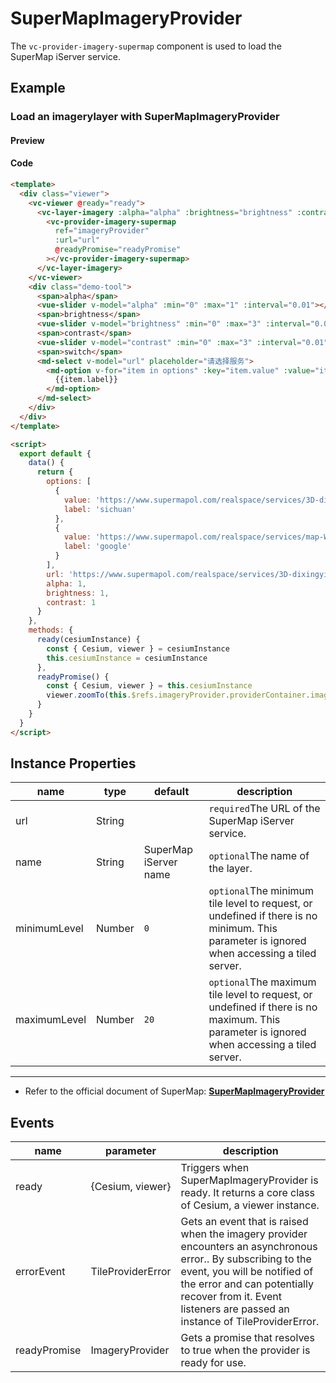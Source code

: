 # SuperMapImageryProvider

The `vc-provider-imagery-supermap` component is used to load the SuperMap iServer service.

## Example

### Load an imagerylayer with SuperMapImageryProvider

#### Preview

<doc-preview>
  <template>
    <div class="viewer">
      <vc-viewer @ready="ready">
        <vc-layer-imagery :alpha="alpha" :brightness="brightness" :contrast="contrast">
          <vc-provider-imagery-supermap
            ref="imageryProvider"
            :url="url"
            @readyPromise="readyPromise"
          ></vc-provider-imagery-supermap>
        </vc-layer-imagery>
      </vc-viewer>
      <div class="demo-tool">
        <span>alpha</span>
        <vue-slider v-model="alpha" :min="0" :max="1" :interval="0.01"></vue-slider>
        <span>brightness</span>
        <vue-slider v-model="brightness" :min="0" :max="3" :interval="0.01"></vue-slider>
        <span>contrast</span>
        <vue-slider v-model="contrast" :min="0" :max="3" :interval="0.01"></vue-slider>
        <span>switch</span>
        <md-select v-model="url" placeholder="请选择服务">
          <md-option v-for="item in options" :key="item.value" :value="item.value">
            {{item.label}}
          </md-option>
        </md-select>
      </div>
    </div>
  </template>

  <script>
    export default {
      data() {
        return {
          options: [
            {
              value: 'https://www.supermapol.com/realspace/services/3D-dixingyingxiang/rest/realspace/datas/MosaicResult',
              label: 'sichuan'
            },
            {
              value: 'https://www.supermapol.com/realspace/services/map-World/rest/maps/World_Google',
              label: 'google'
            }
          ],
          url: 'https://www.supermapol.com/realspace/services/3D-dixingyingxiang/rest/realspace/datas/MosaicResult',
          alpha: 1,
          brightness: 1,
          contrast: 1
        }
      },
      methods: {
        ready(cesiumInstance) {
          const { Cesium, viewer } = cesiumInstance
          this.cesiumInstance = cesiumInstance
        },
        readyPromise() {
          const { Cesium, viewer } = this.cesiumInstance
          viewer.zoomTo(this.$refs.imageryProvider.providerContainer.imageryLayer)
        }
      }
    }
  </script>
</doc-preview>

#### Code

```html
<template>
  <div class="viewer">
    <vc-viewer @ready="ready">
      <vc-layer-imagery :alpha="alpha" :brightness="brightness" :contrast="contrast">
        <vc-provider-imagery-supermap
          ref="imageryProvider"
          :url="url"
          @readyPromise="readyPromise"
        ></vc-provider-imagery-supermap>
      </vc-layer-imagery>
    </vc-viewer>
    <div class="demo-tool">
      <span>alpha</span>
      <vue-slider v-model="alpha" :min="0" :max="1" :interval="0.01"></vue-slider>
      <span>brightness</span>
      <vue-slider v-model="brightness" :min="0" :max="3" :interval="0.01"></vue-slider>
      <span>contrast</span>
      <vue-slider v-model="contrast" :min="0" :max="3" :interval="0.01"></vue-slider>
      <span>switch</span>
      <md-select v-model="url" placeholder="请选择服务">
        <md-option v-for="item in options" :key="item.value" :value="item.value">
          {{item.label}}
        </md-option>
      </md-select>
    </div>
  </div>
</template>

<script>
  export default {
    data() {
      return {
        options: [
          {
            value: 'https://www.supermapol.com/realspace/services/3D-dixingyingxiang/rest/realspace/datas/MosaicResult',
            label: 'sichuan'
          },
          {
            value: 'https://www.supermapol.com/realspace/services/map-World/rest/maps/World_Google',
            label: 'google'
          }
        ],
        url: 'https://www.supermapol.com/realspace/services/3D-dixingyingxiang/rest/realspace/datas/MosaicResult',
        alpha: 1,
        brightness: 1,
        contrast: 1
      }
    },
    methods: {
      ready(cesiumInstance) {
        const { Cesium, viewer } = cesiumInstance
        this.cesiumInstance = cesiumInstance
      },
      readyPromise() {
        const { Cesium, viewer } = this.cesiumInstance
        viewer.zoomTo(this.$refs.imageryProvider.providerContainer.imageryLayer)
      }
    }
  }
</script>
```

## Instance Properties

<!-- prettier-ignore -->
|name|type|default|description|
|------|-----|-----|----|
|url|String||`required`The URL of the SuperMap iServer service.|
|name|String|SuperMap iServer name|`optional`The name of the layer.|
|minimumLevel|Number|`0`|`optional`The minimum tile level to request, or undefined if there is no minimum. This parameter is ignored when accessing a tiled server.|
|maximumLevel|Number|`20`|`optional`The maximum tile level to request, or undefined if there is no maximum. This parameter is ignored when accessing a tiled server.|

---

- Refer to the official document of SuperMap: **[SuperMapImageryProvider](http://support.supermap.com.cn:8090/webgl/Build/Documentation/SuperMapImageryProvider.html)**

## Events

<!-- prettier-ignore -->
|name|parameter|description|
|------|----|----|
|ready|{Cesium, viewer}|Triggers when SuperMapImageryProvider is ready. It returns a core class of Cesium, a viewer instance.|
|errorEvent|TileProviderError|Gets an event that is raised when the imagery provider encounters an asynchronous error.. By subscribing to the event, you will be notified of the error and can potentially recover from it. Event listeners are passed an instance of TileProviderError.|
| readyPromise | ImageryProvider | Gets a promise that resolves to true when the provider is ready for use. |
